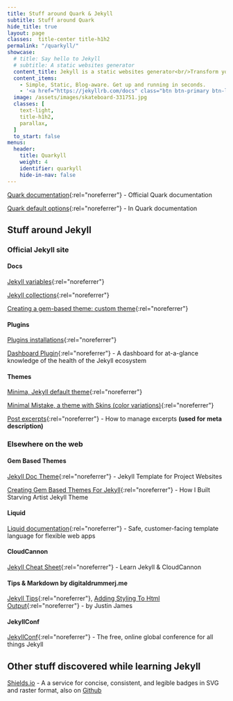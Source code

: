 ```yaml
---
title: Stuff around Quark & Jekyll
subtitle: Stuff around Quark
hide_title: true
layout: page
classes:  title-center title-h1h2
permalink: "/quarkyll/"
showcase:
  # title: Say hello to Jekyll
  # subtitle: A static websites generator
  content_title: Jekyll is a static websites generator<br/>Transform your plain text into static websites and blogs
  content_items:
    - Simple, Static, Blog-aware. Get up and running in seconds.
    - '<a href="https://jekyllrb.com/docs" class="btn btn-primary btn-lg" target="_blank" rel="noreferrer">Read Jekyll documentation</a>'
  image: /assets/images/skateboard-331751.jpg
  classes: [
    text-light,
    title-h1h2,
    parallax,
  ]
  to_start: false
menus:
  header:
    title: Quarkyll
    weight: 4
    identifier: quarkyll
    hide-in-nav: false
---
```


[Quark documentation](https://github.com/getgrav/grav-theme-quark#quark-theme){:rel="noreferrer"} - Official Quark documentation

[Quark default options](https://github.com/getgrav/grav-theme-quark#default-options){:rel="noreferrer"} - In Quark documentation

## Stuff around Jekyll

### Official Jekyll site

#### Docs

[Jekyll variables](https://jekyllrb.com/docs/variables){:rel="noreferrer"}

[Jekyll collections](https://jekyllrb.com/docs/collections){:rel="noreferrer"}

[Creating a gem-based theme: custom theme](https://jekyllrb.com/docs/themes/#creating-a-gem-based-theme){:rel="noreferrer"}

#### Plugins

[Plugins installations](https://jekyllrb.com/docs/plugins/installation){:rel="noreferrer"}

[Dashboard Plugin](https://github.com/jekyll/dashboard){:rel="noreferrer"} - A dashboard for at-a-glance knowledge of the health of the Jekyll ecosystem

#### Themes

[Minima, Jekyll default theme](https://github.com/jekyll/minima/){:rel="noreferrer"}

[Minimal Mistake, a theme with Skins (color variations)](https://github.com/mmistakes/minimal-mistakes){:rel="noreferrer"}

[Post excerpts](https://jekyllrb.com/docs/posts/#post-excerpts){:rel="noreferrer"} - How to manage excerpts **(used for meta description)**

### Elsewhere on the web

#### Gem Based Themes

[Jekyll Doc Theme](https://aksakalli.github.io/jekyll-doc-theme/){:rel="noreferrer"} - Jekyll Template for Project Websites

[Creating Gem Based Themes For Jekyll](https://www.chrisanthropic.com/blog/2016/creating-gem-based-themes-for-jekyll/){:rel="noreferrer"} - How I Built Starving Artist Jekyll Theme

#### Liquid

[Liquid documentation](https://shopify.github.io/liquid/){:rel="noreferrer"} - Safe, customer-facing template language for flexible web apps

#### CloudCannon

[Jekyll Cheat Sheet](https://learn.cloudcannon.com/){:rel="noreferrer"} - Learn Jekyll & CloudCannon

#### Tips & Markdown by digitaldrummerj.me

[Jekyll Tips](https://digitaldrummerj.me/categories/jekyll/){:rel="noreferrer"}, [Adding Styling To Html Output](https://digitaldrummerj.me/styling-jekyll-markdown/){:rel="noreferrer"} - by Justin James

#### JekyllConf

[JekyllConf](https://jekyllconf.com/){:rel="noreferrer"} - The free, online global conference for all things Jekyll

## Other stuff discovered while learning Jekyll

[Shields.io](https://shields.io/) - A a service for concise, consistent, and legible badges in SVG and raster format, also on [Github](https://github.com/badges/shields)
